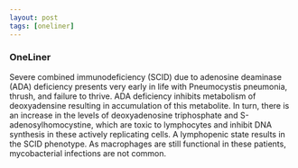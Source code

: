 ```yaml
---
layout: post
tags: [oneliner]
---
```



### OneLiner

Severe combined immunodeficiency (SCID) due to adenosine deaminase (ADA) deficiency presents very early in life with Pneumocystis pneumonia, thrush, and failure to thrive. ADA deficiency inhibits metabolism of deoxyadensine resulting in accumulation of this metabolite. In turn, there is an increase in the levels of deoxyadenosine triphosphate and S-adenosylhomocystine, which are toxic to lymphocytes and inhibit DNA synthesis in these actively replicating cells. A lymphopenic state results in the SCID phenotype. As macrophages are still functional in these patients, mycobacterial infections are not common.
